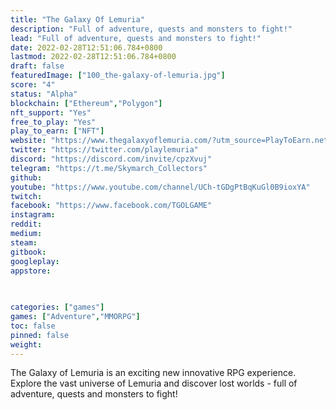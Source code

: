 ```yaml
---
title: "The Galaxy Of Lemuria"
description: "Full of adventure, quests and monsters to fight!"
lead: "Full of adventure, quests and monsters to fight!"
date: 2022-02-28T12:51:06.784+0800
lastmod: 2022-02-28T12:51:06.784+0800
draft: false
featuredImage: ["100_the-galaxy-of-lemuria.jpg"]
score: "4"
status: "Alpha"
blockchain: ["Ethereum","Polygon"]
nft_support: "Yes"
free_to_play: "Yes"
play_to_earn: ["NFT"]
website: "https://www.thegalaxyoflemuria.com/?utm_source=PlayToEarn.net&utm_medium=organic&utm_campaign=gamepage"
twitter: "https://twitter.com/playlemuria"
discord: "https://discord.com/invite/cpzXvuj"
telegram: "https://t.me/Skymarch_Collectors"
github: 
youtube: "https://www.youtube.com/channel/UCh-tGDgPtBqKuGl0B9ioxYA"
twitch: 
facebook: "https://www.facebook.com/TGOLGAME"
instagram: 
reddit: 
medium: 
steam: 
gitbook: 
googleplay: 
appstore: 

  
    
categories: ["games"]
games: ["Adventure","MMORPG"]
toc: false
pinned: false
weight: 
---
```

The Galaxy of Lemuria is an exciting new innovative RPG experience. Explore the vast universe of Lemuria and discover lost worlds - full of adventure, quests and monsters to fight!